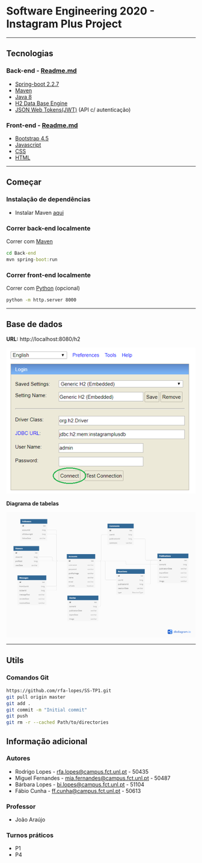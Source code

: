 # Software Engineering 2020 - Instagram Plus Project

---

## Tecnologias

### Back-end - [Readme.md](Back-end/README.md)

- [Spring-boot 2.2.7](https://start.spring.io/)
- [Maven](https://maven.apache.org/)
- [Java 8](https://www.java.com/)
- [H2 Data Base Engine](https://www.h2database.com/html/main.html)
- [JSON Web Tokens(JWT)](https://jwt.io/) (API c/ autenticação)

### Front-end - [Readme.md](Front-end/README.md)

- [Bootstrap 4.5](https://getbootstrap.com/)
- [Javascript](https://www.javascript.com/)
- [CSS]()
- [HTML]()

---

## Começar

### Instalação de dependências

* Instalar Maven [aqui](https://www.baeldung.com/install-maven-on-windows-linux-mac)

### Correr back-end localmente

Correr com [Maven](https://maven.apache.org/)

```cmd
cd Back-end
mvn spring-boot:run
```

### Correr front-end localmente

Correr com [Python](https://docs.python.org/3/library/http.server.html) (opcional)

```cmd
python -m http.server 8000
```

---

## Base de dados

**URL:** http://localhost:8080/h2

![Data base init](Back-end/doc/DataBase/DataBaseInit.png)

**Diagrama de tabelas**

![Data base init](Back-end/doc/DataBase/DataBaseDiagram.png)

---

## Utils

### Comandos Git

```bash
https://github.com/rfa-lopes/SS-TP1.git
git pull origin master
git add .
git commit -m "Initial commit"
git push
git rm -r --cached Path/to/directories
```

## Informação adicional

### Autores

- Rodrigo Lopes - rfa.lopes@campus.fct.unl.pt - 50435
- Miguel Fernandes - mia.fernandes@campus.fct.unl.pt - 50487
- Bárbara Lopes - bi.lopes@campus.fct.unl.pt - 51104
- Fábio Cunha - ff.cunha@campus.fct.unl.pt - 50613

### Professor

- João Araújo

### Turnos práticos

- P1
- P4

